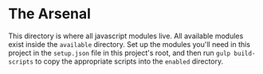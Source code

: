 # The Arsenal

This directory is where all javascript modules live. All available modules exist inside the `available` directory. Set up the modules you'll need in this project in the `setup.json` file in this project's root, and then run `gulp build-scripts` to copy the appropriate scripts into the `enabled` directory.